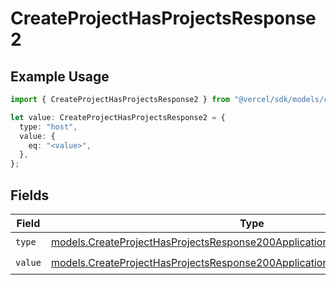 # CreateProjectHasProjectsResponse2

## Example Usage

```typescript
import { CreateProjectHasProjectsResponse2 } from "@vercel/sdk/models/createprojectop.js";

let value: CreateProjectHasProjectsResponse2 = {
  type: "host",
  value: {
    eq: "<value>",
  },
};
```

## Fields

| Field                                                                                                                                                          | Type                                                                                                                                                           | Required                                                                                                                                                       | Description                                                                                                                                                    |
| -------------------------------------------------------------------------------------------------------------------------------------------------------------- | -------------------------------------------------------------------------------------------------------------------------------------------------------------- | -------------------------------------------------------------------------------------------------------------------------------------------------------------- | -------------------------------------------------------------------------------------------------------------------------------------------------------------- |
| `type`                                                                                                                                                         | [models.CreateProjectHasProjectsResponse200ApplicationJSONResponseBodyType](../models/createprojecthasprojectsresponse200applicationjsonresponsebodytype.md)   | :heavy_check_mark:                                                                                                                                             | N/A                                                                                                                                                            |
| `value`                                                                                                                                                        | [models.CreateProjectHasProjectsResponse200ApplicationJSONResponseBodyValue](../models/createprojecthasprojectsresponse200applicationjsonresponsebodyvalue.md) | :heavy_check_mark:                                                                                                                                             | N/A                                                                                                                                                            |